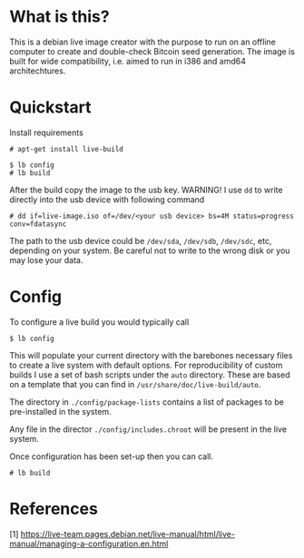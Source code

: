 # What is this?

This is a debian live image creator with the purpose to run on an offline
computer to create and double-check Bitcoin seed generation.
The image is built for wide compatibility, i.e. aimed to run in 
i386 and amd64 architechtures.

# Quickstart

Install requirements
```
# apt-get install live-build
```

```
$ lb config
# lb build
```

After the build copy the image to the usb key.
WARNING! I use `dd` to write directly into the usb device with following
command
```
# dd if=live-image.iso of=/dev/<your usb device> bs=4M status=progress conv=fdatasync
```
The path to the usb device could be `/dev/sda`, `/dev/sdb`, `/dev/sdc`, etc, depending on
your system. Be careful not to write to the wrong disk or you may lose your
data.

# Config

To configure a live build you would typically call
```
$ lb config
```
This will populate your current directory with the barebones necessary files to
create a live system with default options.
For reproducibility of custom builds I use a set of bash scripts under the `auto`
directory. These are based on a template that you can find
in `/usr/share/doc/live-build/auto`.

The directory in `./config/package-lists` contains a list of packages to be
pre-installed in the system.

Any file in the director `./config/includes.chroot` will be present in the live
system.

Once configuration has been set-up then you can call.
```
# lb build
```

# References 
[1] https://live-team.pages.debian.net/live-manual/html/live-manual/managing-a-configuration.en.html

